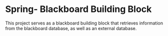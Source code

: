 Spring- Blackboard Building Block
=================

This project serves as a blackboard building block that retrieves information from the blackboard database, as well as an external database.
